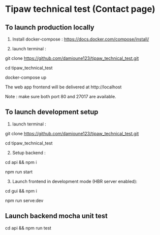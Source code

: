 #  Tipaw technical test (Contact page)

## To launch production locally 
1. Install docker-compose  : https://docs.docker.com/compose/install/

2. launch terminal : 

git clone https://github.com/damioune123/tipaw_technical_test.git 

cd tipaw_technical_test

docker-compose up 

The web app frontend will be delivered at http://localhost

Note : make sure both port 80 and 27017 are available.

## To launch development setup
1. launch terminal : 

git clone https://github.com/damioune123/tipaw_technical_test.git 

cd tipaw_technical_test

2. Setup backend :

cd api && npm i

npm run start

3. Launch frontend in development mode (HBR server enabled):

cd gui && npm i

 npm run serve:dev

## Launch backend mocha unit test

cd api && npm run test
